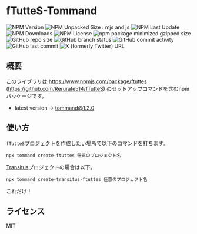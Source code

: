 # fTutteS-Tommand

![NPM Version](https://img.shields.io/npm/v/tommand)
![NPM Unpacked Size : mjs and js](https://img.shields.io/npm/unpacked-size/tommand)
![NPM Last Update](https://img.shields.io/npm/last-update/tommand)
![NPM Downloads](https://img.shields.io/npm/dw/tommand)
![NPM License](https://img.shields.io/npm/l/tommand)
![npm package minimized gzipped size](https://img.shields.io/bundlejs/size/tommand)
![GitHub repo size](https://img.shields.io/github/repo-size/rerurate514/fTutteS-Tommand)
![GitHub branch status](https://img.shields.io/github/checks-status/rerurate514/fTutteS-Tommand/develop)
![GitHub commit activity](https://img.shields.io/github/commit-activity/m/rerurate514/fTutteS-Tommand)
![GitHub last commit](https://img.shields.io/github/last-commit/rerurate514/fTutteS-Tommand)
![X (formerly Twitter) URL](https://img.shields.io/twitter/url?url=https%3A%2F%2Fx.com%2Frerurate)

## 概要
このライブラリは https://www.npmjs.com/package/ftuttes (https://github.com/Rerurate514/fTutteS) のセットアップコマンドを含むnpmパッケージです。
- latest version -> tommand@1.2.0

## 使い方
`fTutteS`プロジェクトを作成したい場所で以下のコマンドを打ちます。
```shell
npx tommand create-ftuttes 任意のプロジェクト名
```

[Transitus](https://www.npmjs.com/package/transitus)プロジェクトの場合は以下。
```shell
npx tommand create-transitus-ftuttes 任意のプロジェクト名
```

これだけ！

## ライセンス
MIT
